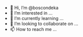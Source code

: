 - 👋 Hi, I’m @boscondeka
- 👀 I’m interested in ...
- 🌱 I’m currently learning ...
- 💞️ I’m looking to collaborate on ...
- 📫 How to reach me ...

<!---
boscondeka/boscondeka is a ✨ special ✨ repository because its `README.md` (this file) appears on your GitHub profile.
You can click the Preview link to take a look at your changes.
--->
